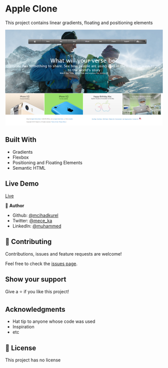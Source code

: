 # Apple Clone

This project contains linear gradients, floating and positioning elements 

<img src="./images/projectSS.png" alt="">

## Built With

- Gradients
- Flexbox
- Positioning and Floating Elements
- Semantic HTML

## Live Demo

[Live](https://rawcdn.githack.com/mcihadkurel/apple-clone/1ed673d1d81ecededea0154a566a1d7eef29b919/index.html)


👤 **Author**

- Github: [@mcihadkurel](https://github.com/mcihadkurel)
- Twitter: [@mece_ka](https://twitter.com/mece_ka)
- LinkedIn: [@muhammed](https://www.linkedin.com/in/muhammed-cihad-8187581a8/)


## 🤝 Contributing

Contributions, issues and feature requests are welcome!

Feel free to check the [issues page](issues/).

## Show your support

Give a ⭐️ if you like this project!

## Acknowledgments

- Hat tip to anyone whose code was used
- Inspiration
- etc

## 📝 License

This project has no license